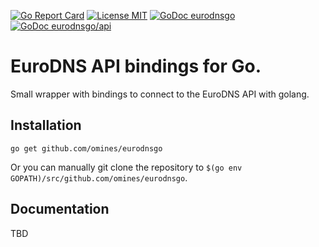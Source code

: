 [![Go Report Card](https://goreportcard.com/badge/github.com/omines/eurodnsgo)](https://goreportcard.com/report/github.com/omines/eurodnsgo)
[![License MIT](https://img.shields.io/badge/License-MIT-brightgreen.svg)](https://github.com/omines/eurodnsgo/blob/master/LICENSE)
[![GoDoc eurodnsgo](https://godoc.org/github.com/omines/eurodnsgo?status.svg)](https://godoc.org/github.com/omines/eurodnsgo)
[![GoDoc eurodnsgo/api](https://godoc.org/github.com/omines/eurodnsgo/api?status.svg)](https://godoc.org/github.com/omines/eurodnsgo/api)

# EuroDNS API bindings for Go.

Small wrapper with bindings to connect to the EuroDNS API with golang.

## Installation

~~~~
go get github.com/omines/eurodnsgo
~~~~

Or you can manually git clone the repository to
`$(go env GOPATH)/src/github.com/omines/eurodnsgo`.

## Documentation

TBD